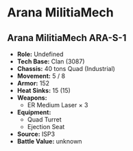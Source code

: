 # Arana MilitiaMech
## Arana MilitiaMech ARA-S-1
- **Role:** Undefined
- **Tech Base:** Clan (3087)
- **Chassis:** 40 tons Quad (Industrial)
- **Movement:** 5 / 8
- **Armor:** 152
- **Heat Sinks:** 15 (15)
- **Weapons:**
  - ER Medium Laser × 3
- **Equipment:**
  - Quad Turret
  - Ejection Seat
- **Source:** ISP3
- **Battle Value:** unknown

